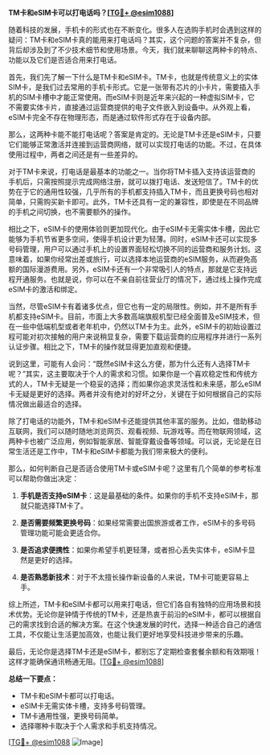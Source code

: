 **TM卡和eSIM卡可以打电话吗？[[TG💪+ @esim1088](https://t.me/s/esim1088)]**

随着科技的发展，手机卡的形式也在不断变化。很多人在选购手机时会遇到这样的疑问：TM卡和eSIM卡真的能用来打电话吗？其实，这个问题的答案并不复杂，但背后却涉及到了不少技术细节和使用场景。今天，我们就来聊聊这两种卡的特点、功能以及它们是否适合用来打电话。

首先，我们先了解一下什么是TM卡和eSIM卡。TM卡，也就是传统意义上的实体SIM卡，是我们过去常用的手机卡形式。它是一张带有芯片的小卡片，需要插入手机的SIM卡槽中才能正常使用。而eSIM卡则是近年来兴起的一种虚拟SIM卡，它不需要实体卡片，直接通过运营商提供的电子文件嵌入到设备中。从外观上看，eSIM卡完全不存在物理形态，而是通过软件形式存在于设备内部。

那么，这两种卡能不能打电话呢？答案是肯定的。无论是TM卡还是eSIM卡，只要它们能够正常激活并连接到运营商网络，就可以实现打电话的功能。不过，在具体使用过程中，两者之间还是有一些差异的。

对于TM卡来说，打电话是最基本的功能之一。当你将TM卡插入支持该运营商的手机后，只需按照提示完成网络注册，就可以拨打电话、发送短信了。TM卡的优势在于它的通用性较强，几乎所有的手机都支持插入TM卡，而且更换号码也相对简单，只需购买新卡即可。此外，TM卡还具有一定的兼容性，即使是在不同品牌的手机之间切换，也不需要额外的操作。

相比之下，eSIM卡的使用体验则更加现代化。由于eSIM卡无需实体卡槽，因此它能够为手机节省更多空间，使得手机设计更为轻薄。同时，eSIM卡还可以实现多号码管理，用户可以通过手机上的设置界面轻松切换不同的运营商和服务计划。这意味着，如果你经常出差或旅行，可以选择本地运营商的eSIM服务，从而避免高额的国际漫游费用。另外，eSIM卡还有一个非常吸引人的特点，那就是它支持远程开通服务。也就是说，你可以在不亲自前往营业厅的情况下，通过线上操作完成eSIM卡的激活和绑定。

当然，尽管eSIM卡有着诸多优点，但它也有一定的局限性。例如，并不是所有手机都支持eSIM卡。目前，市面上大多数高端旗舰机型已经全面普及eSIM技术，但在一些中低端机型或者老年机中，仍然以TM卡为主。此外，eSIM卡的初始设置过程可能对初次接触的用户来说稍显复杂，需要下载运营商的应用程序并进行一系列认证步骤。相比之下，TM卡的操作就显得更加直观和便捷。

说到这里，可能有人会问：“既然eSIM卡这么方便，那为什么还有人选择TM卡呢？”其实，这主要取决于个人的需求和习惯。如果你是一个喜欢稳定性和传统方式的人，TM卡无疑是一个稳妥的选择；而如果你追求灵活性和未来感，那么eSIM卡无疑是更好的选择。两者并没有绝对的好坏之分，关键在于如何根据自己的实际情况做出最适合的选择。

除了打电话的功能外，TM卡和eSIM卡还能提供其他丰富的服务。比如，借助移动互联网，我们可以随时随地浏览网页、观看视频、玩游戏等。而在物联网领域，这两种卡也被广泛应用，例如智能家居、智能穿戴设备等领域。可以说，无论是在日常生活还是工作中，TM卡和eSIM卡都能为我们带来极大的便利。

那么，如何判断自己是否适合使用TM卡或eSIM卡呢？这里有几个简单的参考标准可以帮助你做出决定：

1. **手机是否支持eSIM卡**：这是最基础的条件。如果你的手机不支持eSIM卡，那就只能选择TM卡了。
   
2. **是否需要频繁更换号码**：如果经常需要出国旅游或者工作，eSIM卡的多号码管理功能可能会更适合你。

3. **是否追求便携性**：如果你希望手机更轻薄，或者担心丢失实体卡，eSIM卡显然是更好的选择。

4. **是否熟悉新技术**：对于不太擅长操作新设备的人来说，TM卡可能更容易上手。

综上所述，TM卡和eSIM卡都可以用来打电话，但它们各自有独特的应用场景和技术优势。无论你是钟情于传统的TM卡，还是热衷于前沿的eSIM卡，都可以根据自己的需求找到合适的解决方案。在这个快速发展的时代，选择一种适合自己的通信工具，不仅能让生活更加高效，也能让我们更好地享受科技进步带来的乐趣。

最后，无论你是选择TM卡还是eSIM卡，都别忘了定期检查套餐余额和有效期哦！这样才能确保通讯畅通无阻。[[TG💪+ @esim1088](https://t.me/s/esim1088)]

**总结一下要点：**
- TM卡和eSIM卡都可以打电话。
- eSIM卡无需实体卡槽，支持多号码管理。
- TM卡通用性强，更换号码简单。
- 选择哪种卡取决于个人需求和手机支持情况。

[[TG💪+ @esim1088](https://t.me/s/esim1088) ![Image](https://i.postimg.cc/4NQfJmqS/Snipaste-2025-05-13-00-14-12.png)]